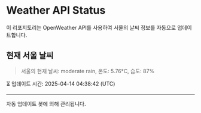 
# Weather API Status

이 리포지토리는 OpenWeather API를 사용하여 서울의 날씨 정보를 자동으로 업데이트합니다.

## 현재 서울 날씨
> 서울의 현재 날씨: moderate rain, 온도: 5.76°C, 습도: 87%

⏳ 업데이트 시간: 2025-04-14 04:38:42 (UTC)

---
자동 업데이트 봇에 의해 관리됩니다.
